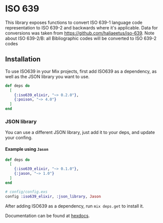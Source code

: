 # ISO 639

This library exposes functions to convert ISO 639-1 language code representation to ISO 639-2 and backwards where it's applicable.
Data for conversions was taken from https://github.com/haliaeetus/iso-639.
Note about ISO 639-2/B: all Bibliographic codes will be converted to ISO 639-2 codes

## Installation

To use ISO639 in your Mix projects, first add ISO639 as a dependency, as well as the JSON library you want to use.

```elixir
def deps do
  [
    {:iso639_elixir, "~> 0.2.0"},
    {:poison, "~> 4.0"}
  ]
end
```

### JSON library

You can use a different JSON library, just add it to your deps, and update your confing.

#### Example using `Jason`

```elixir
def deps do
  [
    {:iso639_elixir, "~> 0.1.0"},
    {:jason, "~> 1.0"}
  ]
end
```

```elixir
# config/config.exs
config :iso639_elixir, :json_library, Jason
```

After adding ISO639 as a dependency, run `mix deps.get` to install it.

Documentation can be found at [hexdocs](https://hexdocs.pm/iso639_elixir).
